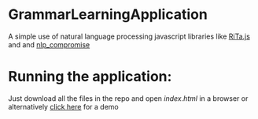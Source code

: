 # GrammarLearningApplication
A simple use of natural language processing javascript libraries like [RiTa.js](https://rednoise.org/rita/) and and [nlp_compromise](https://nlp-compromise.github.io/website/)


# Running the application:
Just download all the files in the repo and open *index.html* in a browser or alternatively [click here](https://vishalambre.github.io/Grammar-learning-application/) for a demo
